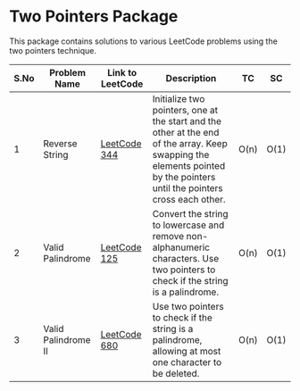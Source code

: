 # Two Pointers Package

This package contains solutions to various LeetCode problems using the two pointers technique.

| S.No | Problem Name                | Link to LeetCode                                      | Description                                                                                        | TC     | SC     |
|------|-----------------------------|-------------------------------------------------------|----------------------------------------------------------------------------------------------------|--------|--------|
| 1    | Reverse String              | [LeetCode 344](https://leetcode.com/problems/reverse-string/)           | Initialize two pointers, one at the start and the other at the end of the array. Keep swapping the elements pointed by the pointers until the pointers cross each other. | O(n)   | O(1)   |
| 2    | Valid Palindrome            | [LeetCode 125](https://leetcode.com/problems/valid-palindrome/)         | Convert the string to lowercase and remove non-alphanumeric characters. Use two pointers to check if the string is a palindrome. | O(n)   | O(1)   |
| 3    | Valid Palindrome II         | [LeetCode 680](https://leetcode.com/problems/valid-palindrome-ii/)      | Use two pointers to check if the string is a palindrome, allowing at most one character to be deleted. | O(n)   | O(1)   |